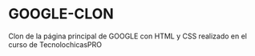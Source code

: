 # GOOGLE-CLON
Clon de la página principal de GOOGLE con HTML y CSS realizado en el curso de TecnolochicasPRO

